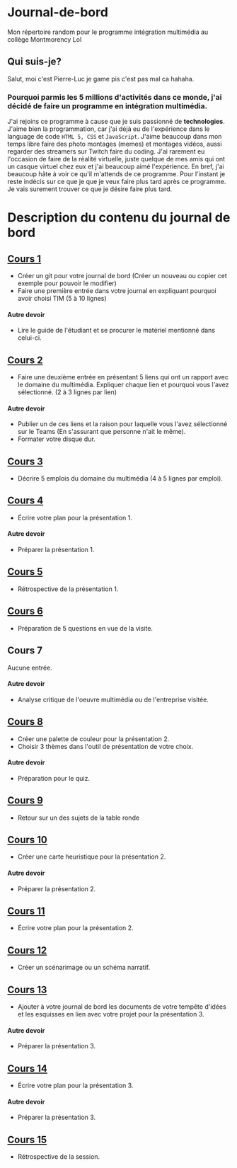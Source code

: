 # Journal-de-bord
Mon répertoire random pour le programme intégration multimédia au collège Montmorency Lol

## Qui suis-je?
Salut, moi c'est Pierre-Luc je game pis c'est pas mal ca hahaha.

### Pourquoi parmis les 5 millions d'activités dans ce monde, j'ai décidé de faire un programme en intégration multimédia.
J'ai rejoins ce programme à cause que je suis passionné de __technologies__.
J'aime bien la programmation, car j'ai déjà eu de l'expérience dans le language de code  `HTML 5, CSS` et `JavaScript`.
J'aime beaucoup dans mon temps libre faire des photo montages (memes) et montages vidéos, aussi regarder des streamers sur Twitch faire du coding.
J'ai rarement eu l'occasion de faire de la réalité virtuelle, juste quelque de mes amis qui ont un casque virtuel chez eux et j'ai beaucoup aimé l'expérience.
En bref, j'ai beaucoup hâte à voir ce qu'il m'attends de ce programme.
Pour l'instant je reste indécis sur ce que je que je veux faire plus tard après ce programme. Je vais surement trouver ce que je désire faire plus tard.

#  Description du contenu du journal de bord
## [Cours 1](cours_01.md) 
* Créer un git pour votre journal de bord (Créer un nouveau ou copier cet exemple pour pouvoir le modifier)
* Faire une première entrée dans votre journal en expliquant pourquoi avoir choisi TIM (5 à 10 lignes)

#### Autre devoir
* Lire le guide de l'étudiant et se procurer le matériel mentionné dans celui-ci. 

## [Cours 2](cours_02.md) 
* Faire une deuxième entrée en présentant 5 liens qui ont un rapport avec le domaine du multimédia. Expliquer chaque lien et pourquoi vous l'avez sélectionné. (2 à 3 lignes par lien)  

#### Autre devoir
* Publier un de ces liens et la raison pour laquelle vous l'avez sélectionné sur le Teams (En s'assurant que personne n'ait le même). 
* Formater votre disque dur. 

## [Cours 3](cours_03.md) 
* Décrire 5 emplois du domaine du multimédia (4 à 5 lignes par emploi). 

## [Cours 4](cours_04.md) 
* Écrire votre plan pour la présentation 1. 

#### Autre devoir
* Préparer la présentation 1. 

## [Cours 5](cours_05.md) 
* Rétrospective de la présentation 1. 

## [Cours 6](cours_06.md) 
* Préparation de 5 questions en vue de la visite. 

## Cours 7
Aucune entrée. 
#### Autre devoir
*  Analyse critique de l'oeuvre multimédia ou de l'entreprise visitée. 

## [Cours 8](cours_08.md) 
* Créer une palette de couleur pour la présentation 2. 
* Choisir 3 thèmes dans l'outil de présentation de votre choix. 

#### Autre devoir
* Préparation pour le quiz. 

## [Cours 9](cours_09.md) 
* Retour sur un des sujets de la table ronde

## [Cours 10](cours_10.md) 
* Créer une carte heuristique pour la présentation 2.  

#### Autre devoir
* Préparer la présentation 2. 

## [Cours 11](cours_11.md) 
* Écrire votre plan pour la présentation 2. 

## [Cours 12](cours_12.md) 
* Créer un scénarimage ou un schéma narratif. 

## [Cours 13](cours_13.md) 
* Ajouter à votre journal de bord les documents de votre tempête d'idées et les esquisses en lien avec votre projet pour la présentation 3. 
#### Autre devoir
* Préparer la présentation 3. 

## [Cours 14](cours_14.md)
* Écrire votre plan pour la présentation 3. 

#### Autre devoir
* Préparer la présentation 3. 

## [Cours 15](cours_15.md)
* Rétrospective de la session. 
